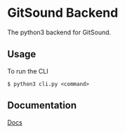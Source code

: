 # GitSound Backend

The python3 backend for GitSound.

## Usage

To run the CLI

```
$ python3 cli.py <command>
```

## Documentation

[Docs](https://github.com/GitSound/GitSound/blob/master/backend/docs.md)
